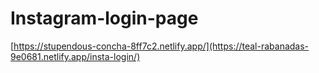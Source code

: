 # Instagram-login-page
[https://stupendous-concha-8ff7c2.netlify.app/](https://teal-rabanadas-9e0681.netlify.app/insta-login/)
